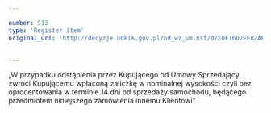 ```yaml
---

number: 513
type: 'Register item'
original_uri: 'http://decyzje.uokik.gov.pl/nd_wz_um.nsf/0/EDF16D2EF82AE890C12572DD003295AD?OpenDocument'


---
```


„W przypadku odstąpienia przez Kupującego od Umowy Sprzedający zwróci Kupującemu wpłaconą zaliczkę w nominalnej wysokości czyli bez oprocentowania w terminie 14 dni od sprzedaży samochodu, będącego przedmiotem niniejszego zamówienia innemu Klientowi”
